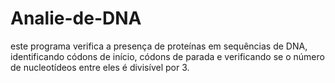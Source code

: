 # Analie-de-DNA
este programa verifica a presença de proteínas em sequências de DNA, identificando códons de início, códons de parada e verificando se o número de nucleotídeos entre eles é divisível por 3.
